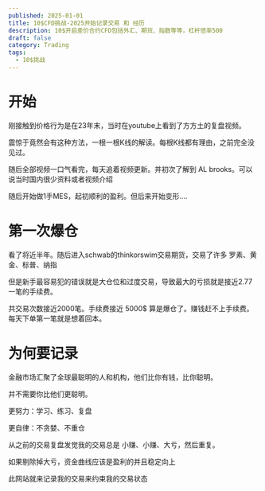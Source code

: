 ```yaml
---
published: 2025-01-01
title: 10$CFD挑战-2025开始记录交易 和 经历
description: 10$开启差价合约CFD包括外汇、期货、指数等等，杠杆倍率500
draft: false
category: Trading
tags:
  - 10$挑战
---
```

# 开始

刚接触到价格行为是在23年末，当时在youtube上看到了方方土的复盘视频。

震惊于竟然会有这种方法，一根一根K线的解读。每根K线都有理由，之前完全没见过。

随后全部视频一口气看完，每天追着视频更新。并初次了解到 AL brooks。可以说当时国内很少资料或者视频介绍

随后开始做1手MES，起初顺利的盈利。但后来开始变形....

# 第一次爆仓

看了将近半年。随后进入schwab的thinkorswim交易期货，交易了许多 罗素、黄金、标普、纳指

但是新手最容易犯的错误就是大仓位和过度交易，导致最大的亏损就是接近2.77一笔的手续费。

共交易次数接近2000笔。手续费接近 5000$ 算是爆仓了。赚钱赶不上手续费。每天下单第一笔就是想着回本。

# 为何要记录

金融市场汇聚了全球最聪明的人和机构，他们比你有钱，比你聪明。

并不需要你比他们更聪明。

更努力：学习、练习、复盘

更自律：不贪婪、不重仓

从之前的交易复盘发觉我的交易总是 小赚、小赚、大亏，然后重复。

如果剔除掉大亏，资金曲线应该是盈利的并且稳定向上

此网站就来记录我的交易来约束我的交易状态

